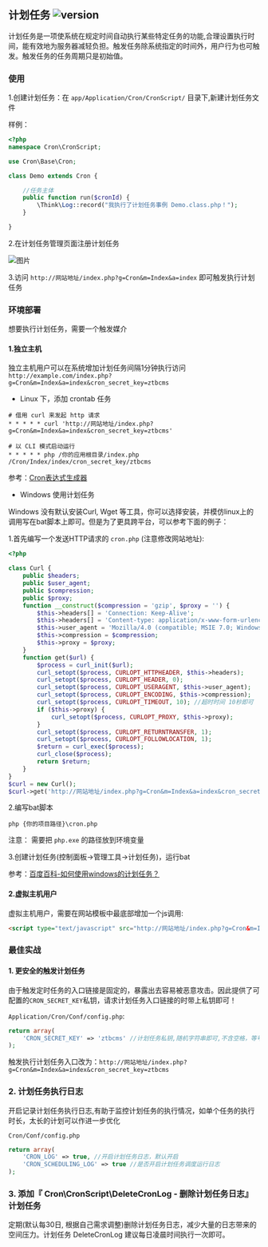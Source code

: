 ## 计划任务 ![version](https://img.shields.io/github/release/ztbcms/ztbcms-Cron.svg?maxAge=36000)

计划任务是一项使系统在规定时间自动执行某些特定任务的功能,合理设置执行时间，能有效地为服务器减轻负担。触发任务除系统指定的时间外，用户行为也可触发。触发任务的任务周期只是初始值。

### 使用

1.创建计划任务：在 `app/Application/Cron/CronScript/` 目录下,新建计划任务文件

样例：
```php
<?php
namespace Cron\CronScript;

use Cron\Base\Cron;

class Demo extends Cron {

	//任务主体
	public function run($cronId) {
		\Think\Log::record("我执行了计划任务事例 Demo.class.php！");
	}

}

```

2.在计划任务管理页面注册计划任务

![图片](https://dn-coding-net-production-pp.qbox.me/529bcfa0-1f5a-46fd-8473-8c2c085ebb56.png) 

3.访问 `http://网站地址/index.php?g=Cron&m=Index&a=index` 即可触发执行计划任务


### 环境部署

想要执行计划任务，需要一个触发媒介

#### 1.独立主机

独立主机用户可以在系统增加计划任务间隔1分钟执行访问 `http://example.com/index.php?g=Cron&m=Index&a=index&cron_secret_key=ztbcms`

- Linux 下，添加 crontab 任务

```shell
# 借用 curl 来发起 http 请求
* * * * * curl 'http://网站地址/index.php?g=Cron&m=Index&a=index&cron_secret_key=ztbcms'

# 以 CLI 模式启动运行
* * * * * php /你的应用根目录/index.php /Cron/Index/index/cron_secret_key/ztbcms
```

参考：[Cron表达式生成器](http://www.pdtools.net/tools/becron.jsp)

- Windows 使用计划任务

Windows 没有默认安装Curl, Wget 等工具，你可以选择安装，并模仿linux上的调用写在bat脚本上即可。但是为了更具跨平台，可以参考下面的例子：

1.首先编写一个发送HTTP请求的 `cron.php` (注意修改网站地址): 
```php
<?php

class Curl {
    public $headers;
    public $user_agent;
    public $compression;
    public $proxy;
    function __construct($compression = 'gzip', $proxy = '') {
        $this->headers[] = 'Connection: Keep-Alive';
        $this->headers[] = 'Content-type: application/x-www-form-urlencoded;charset=UTF-8';
        $this->user_agent = 'Mozilla/4.0 (compatible; MSIE 7.0; Windows NT 5.1; .NET CLR 1.0.3705; .NET CLR 1.1.4322; Media Center PC 4.0)';
        $this->compression = $compression;
        $this->proxy = $proxy;
    }
    function get($url) {
        $process = curl_init($url);
        curl_setopt($process, CURLOPT_HTTPHEADER, $this->headers);
        curl_setopt($process, CURLOPT_HEADER, 0);
        curl_setopt($process, CURLOPT_USERAGENT, $this->user_agent);
        curl_setopt($process, CURLOPT_ENCODING, $this->compression);
        curl_setopt($process, CURLOPT_TIMEOUT, 10); //超时时间 10秒即可
        if ($this->proxy) {
            curl_setopt($process, CURLOPT_PROXY, $this->proxy);
        }
        curl_setopt($process, CURLOPT_RETURNTRANSFER, 1);
        curl_setopt($process, CURLOPT_FOLLOWLOCATION, 1);
        $return = curl_exec($process);
        curl_close($process);
        return $return;
    }
}
$curl = new Curl();
$curl->get('http://网站地址/index.php?g=Cron&m=Index&a=index&cron_secret_key=ztbcms');
```

2.编写bat脚本

```shell
php {你的项目路径}\cron.php
```
注意： 需要把 `php.exe` 的路径放到环境变量

3.创建计划任务(控制面板->管理工具->计划任务)，运行bat

参考：[百度百科-如何使用windows的计划任务？](http://jingyan.baidu.com/article/ca00d56c767cfae99febcf73.html)


#### 2.虚拟主机用户

虚拟主机用户，需要在网站模板中最底部增加一个js调用:

```html
<script type="text/javascript" src="http://网站地址/index.php?g=Cron&m=Index&a=index&cron_secret_key=ztbcms"></script>
```

### 最佳实战

#### 1. 更安全的触发计划任务

由于触发定时任务的入口链接是固定的，暴露出去容易被恶意攻击。因此提供了可配置的`CRON_SECRET_KEY`私钥，请求计划任务入口链接的时带上私钥即可！

`Application/Cron/Conf/config.php`:
```php
return array(
    'CRON_SECRET_KEY' => 'ztbcms' //计划任务私钥,随机字符串即可,不含空格，等号`=`,问号`?`,或号`&`,示例：ztbcms
);
```

触发执行计划任务入口改为：`http://网站地址/index.php?g=Cron&m=Index&a=index&cron_secret_key=ztbcms`

### 2. 计划任务执行日志

开启记录计划任务执行日志,有助于监控计划任务的执行情况，如单个任务的执行时长，太长的计划可以作进一步优化

`Cron/Conf/config.php`
```php
return array(
    'CRON_LOG' => true, //开启计划任务日志，默认开启
    'CRON_SCHEDULING_LOG' => true //是否开启计划任务调度运行日志
);
```

### 3. 添加『 Cron\CronScript\DeleteCronLog - 删除计划任务日志』计划任务

定期(默认每30日, 根据自己需求调整)删除计划任务日志，减少大量的日志带来的空间压力。计划任务 DeleteCronLog 建议每日凌晨时间执行一次即可。


